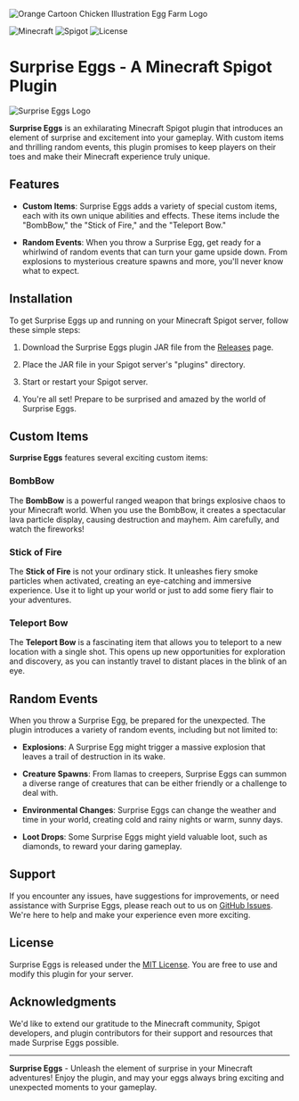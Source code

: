 ![Orange Cartoon Chicken Illustration Egg Farm Logo](https://github.com/s5y-ux/SurpriseEggs/assets/59636597/8a0d9f19-b578-4913-9292-8bcbe2b63843)


![Minecraft](https://img.shields.io/badge/Minecraft-1.20+-brightgreen.svg)
![Spigot](https://img.shields.io/badge/Spigot-1.20.2-orange.svg)
![License](https://img.shields.io/badge/License-MIT-blue.svg)

# Surprise Eggs - A Minecraft Spigot Plugin

![Surprise Eggs Logo](https://example.com/surprise-eggs-logo.png)

**Surprise Eggs** is an exhilarating Minecraft Spigot plugin that introduces an element of surprise and excitement into your gameplay. With custom items and thrilling random events, this plugin promises to keep players on their toes and make their Minecraft experience truly unique.

## Features

- **Custom Items**: Surprise Eggs adds a variety of special custom items, each with its own unique abilities and effects. These items include the "BombBow," the "Stick of Fire," and the "Teleport Bow."

- **Random Events**: When you throw a Surprise Egg, get ready for a whirlwind of random events that can turn your game upside down. From explosions to mysterious creature spawns and more, you'll never know what to expect.

## Installation

To get Surprise Eggs up and running on your Minecraft Spigot server, follow these simple steps:

1. Download the Surprise Eggs plugin JAR file from the [Releases](https://github.com/your-username/surprise-eggs/releases) page.

2. Place the JAR file in your Spigot server's "plugins" directory.

3. Start or restart your Spigot server.

4. You're all set! Prepare to be surprised and amazed by the world of Surprise Eggs.

## Custom Items

**Surprise Eggs** features several exciting custom items:

### BombBow

The **BombBow** is a powerful ranged weapon that brings explosive chaos to your Minecraft world. When you use the BombBow, it creates a spectacular lava particle display, causing destruction and mayhem. Aim carefully, and watch the fireworks!

### Stick of Fire

The **Stick of Fire** is not your ordinary stick. It unleashes fiery smoke particles when activated, creating an eye-catching and immersive experience. Use it to light up your world or just to add some fiery flair to your adventures.

### Teleport Bow

The **Teleport Bow** is a fascinating item that allows you to teleport to a new location with a single shot. This opens up new opportunities for exploration and discovery, as you can instantly travel to distant places in the blink of an eye.

## Random Events

When you throw a Surprise Egg, be prepared for the unexpected. The plugin introduces a variety of random events, including but not limited to:

- **Explosions**: A Surprise Egg might trigger a massive explosion that leaves a trail of destruction in its wake.

- **Creature Spawns**: From llamas to creepers, Surprise Eggs can summon a diverse range of creatures that can be either friendly or a challenge to deal with.

- **Environmental Changes**: Surprise Eggs can change the weather and time in your world, creating cold and rainy nights or warm, sunny days.

- **Loot Drops**: Some Surprise Eggs might yield valuable loot, such as diamonds, to reward your daring gameplay.

## Support

If you encounter any issues, have suggestions for improvements, or need assistance with Surprise Eggs, please reach out to us on [GitHub Issues](https://github.com/your-username/surprise-eggs/issues). We're here to help and make your experience even more exciting.

## License

Surprise Eggs is released under the [MIT License](https://github.com/your-username/surprise-eggs/blob/main/LICENSE). You are free to use and modify this plugin for your server.

## Acknowledgments

We'd like to extend our gratitude to the Minecraft community, Spigot developers, and plugin contributors for their support and resources that made Surprise Eggs possible.

---

**Surprise Eggs** - Unleash the element of surprise in your Minecraft adventures! Enjoy the plugin, and may your eggs always bring exciting and unexpected moments to your gameplay.
